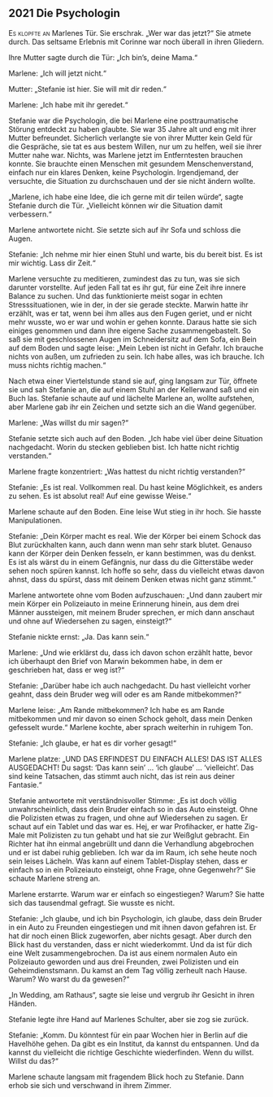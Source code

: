 ## **2021** Die Psychologin

<span style="font-variant:small-caps;">Es klopfte an</span> Marlenes Tür.
Sie erschrak.
„Wer war das jetzt?“
Sie atmete durch.
Das seltsame Erlebnis mit Corinne war noch überall in ihren Gliedern.

Ihre Mutter sagte durch die Tür: „Ich bin’s, deine Mama.“

Marlene: „Ich will jetzt nicht.“

Mutter: „Stefanie ist hier.
Sie will mit dir reden.“

Marlene: „Ich habe mit ihr geredet.“

Stefanie war die Psychologin, die bei Marlene eine posttraumatische Störung entdeckt zu haben glaubte.
Sie war 35 Jahre alt und eng mit ihrer Mutter befreundet.
Sicherlich verlangte sie von ihrer Mutter kein Geld für die Gespräche, sie tat es aus bestem Willen, nur um zu helfen, weil sie ihrer Mutter nahe war.
Nichts, was Marlene jetzt im Entferntesten brauchen konnte.
Sie brauchte einen Menschen mit gesundem Menschenverstand, einfach nur ein klares Denken, keine Psychologin.
Irgendjemand, der versuchte, die Situation zu durchschauen und der sie nicht ändern wollte.

„Marlene, ich habe eine Idee, die ich gerne mit dir teilen würde“, sagte Stefanie durch die Tür.
„Vielleicht können wir die Situation damit verbessern.“

Marlene antwortete nicht.
Sie setzte sich auf ihr Sofa und schloss die Augen.

Stefanie: „Ich nehme mir hier einen Stuhl und warte, bis du bereit bist.
Es ist mir wichtig.
Lass dir Zeit.“

Marlene versuchte zu meditieren, zumindest das zu tun, was sie sich darunter vorstellte.
Auf jeden Fall tat es ihr gut, für eine Zeit ihre innere Balance zu suchen.
Und das funktionierte meist sogar in echten Stresssituationen, wie in der, in der sie gerade steckte.
Marwin hatte ihr erzählt, was er tat, wenn bei ihm alles aus den Fugen geriet, und er nicht mehr wusste, wo er war und wohin er gehen konnte.
Daraus hatte sie sich einiges genommen und dann ihre eigene Sache zusammengebastelt.
So saß sie mit geschlossenen Augen im Schneidersitz auf dem Sofa, ein Bein auf dem Boden und sagte leise:
„Mein Leben ist nicht in Gefahr.
Ich brauche nichts von außen, um zufrieden zu sein.
Ich habe alles, was ich brauche.
Ich muss nichts richtig machen.“

Nach etwa einer Viertelstunde stand sie auf, ging langsam zur Tür, öffnete sie und sah Stefanie an, die auf einem Stuhl an der Kellerwand saß und ein Buch las.
Stefanie schaute auf und lächelte Marlene an, wollte aufstehen, aber Marlene gab ihr ein Zeichen und setzte sich an die Wand gegenüber.

Marlene: „Was willst du mir sagen?“

Stefanie setzte sich auch auf den Boden.
„Ich habe viel über deine Situation nachgedacht.
Worin du stecken geblieben bist.
Ich hatte nicht richtig verstanden.“

Marlene fragte konzentriert: „Was hattest du nicht richtig verstanden?“

Stefanie: „Es ist real.
Vollkommen real.
Du hast keine Möglichkeit, es anders zu sehen.
Es ist absolut real! Auf eine gewisse Weise.“

Marlene schaute auf den Boden.
Eine leise Wut stieg in ihr hoch.
Sie hasste Manipulationen.

Stefanie: „Dein Körper macht es real.
Wie der Körper bei einem Schock das Blut zurückhalten kann, auch dann wenn man sehr stark blutet.
Genauso kann der Körper dein Denken fesseln, er kann bestimmen, was du denkst.
Es ist als wärst du in einem Gefängnis, nur dass du die Gitterstäbe weder sehen noch spüren kannst.
Ich hoffe so sehr, dass du vielleicht etwas davon ahnst, dass du spürst, dass mit deinem Denken etwas nicht ganz stimmt.“

Marlene antwortete ohne vom Boden aufzuschauen: „Und dann zaubert mir mein Körper ein Polizeiauto in meine Erinnerung hinein, aus dem drei Männer aussteigen, mit meinem Bruder sprechen, er mich dann anschaut und ohne auf Wiedersehen zu sagen, einsteigt?“

Stefanie nickte ernst: „Ja.
Das kann sein.“

Marlene: „Und wie erklärst du, dass ich davon schon erzählt hatte, bevor ich überhaupt den Brief von Marwin bekommen habe, in dem er geschrieben hat, dass er weg ist?“

Stefanie: „Darüber habe ich auch nachgedacht.
Du hast vielleicht vorher geahnt, dass dein Bruder weg will oder es am Rande mitbekommen?“

Marlene leise: „Am Rande mitbekommen? Ich habe es am Rande mitbekommen und mir davon so einen Schock geholt, dass mein Denken gefesselt wurde.“
Marlene kochte, aber sprach weiterhin in ruhigem Ton.

Stefanie: „Ich glaube, er hat es dir vorher gesagt!“

Marlene platze: „UND DAS ERFINDEST DU EINFACH ALLES!
DAS IST ALLES AUSGEDACHT!
Du sagst: ‘Das kann sein’ … ‘ich glaube’ … ‘vielleicht’.
Das sind keine Tatsachen, das stimmt auch nicht, das ist rein aus deiner Fantasie.“

Stefanie antwortete mit verständnisvoller Stimme: „Es ist doch völlig unwahrscheinlich, dass dein Bruder einfach so in das Auto einsteigt.
Ohne die Polizisten etwas zu fragen, und ohne auf Wiedersehen zu sagen.
Er schaut auf ein Tablet und das war es.
Hej, er war Profihacker, er hatte Zig-Male mit Polizisten zu tun gehabt und hat sie zur Weißglut gebracht.
Ein Richter hat ihn einmal angebrüllt und dann die Verhandlung abgebrochen und er ist dabei ruhig geblieben.
Ich war da im Raum, ich sehe heute noch sein leises Lächeln.
Was kann auf einem Tablet-Display stehen, dass er einfach so in ein Polizeiauto einsteigt, ohne Frage, ohne Gegenwehr?“
Sie schaute Marlene streng an.

Marlene erstarrte.
Warum war er einfach so eingestiegen?
Warum?
Sie hatte sich das tausendmal gefragt.
Sie wusste es nicht.

Stefanie: „Ich glaube, und ich bin Psychologin, ich glaube, dass dein Bruder in ein Auto zu Freunden eingestiegen und mit ihnen davon gefahren ist.
Er hat dir noch einen Blick zugeworfen, aber nichts gesagt.
Aber durch den Blick hast du verstanden, dass er nicht wiederkommt.
Und da ist für dich eine Welt zusammengebrochen.
Da ist aus einem normalen Auto ein Polizeiauto geworden und aus drei Freunden, zwei Polizisten und ein Geheimdienstsmann.
Du kamst an dem Tag völlig zerheult nach Hause.
Warum?
Wo warst du da gewesen?“

„In Wedding, am Rathaus“, sagte sie leise und vergrub ihr Gesicht in ihren Händen.

Stefanie legte ihre Hand auf Marlenes Schulter, aber sie zog sie zurück.

Stefanie: „Komm.
Du könntest für ein paar Wochen hier in Berlin auf die Havelhöhe gehen.
Da gibt es ein Institut, da kannst du entspannen.
Und da kannst du vielleicht die richtige Geschichte wiederfinden.
Wenn du willst.
Willst du das?“

Marlene schaute langsam mit fragendem Blick hoch zu Stefanie.
Dann erhob sie sich und verschwand in ihrem Zimmer.
